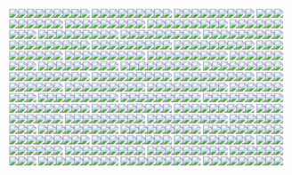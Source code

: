 ![](https://raw.githubusercontent.com/ttakuru88/ttakuru88/master/avatars/icon_blue.png)![](https://raw.githubusercontent.com/ttakuru88/ttakuru88/master/avatars/icon_gray.png)![](https://raw.githubusercontent.com/ttakuru88/ttakuru88/master/avatars/icon_light_green.png)![](https://raw.githubusercontent.com/ttakuru88/ttakuru88/master/avatars/icon_orange.png)![](https://raw.githubusercontent.com/ttakuru88/ttakuru88/master/avatars/icon_pink.png)![](https://raw.githubusercontent.com/ttakuru88/ttakuru88/master/avatars/icon_purple.png)![](https://raw.githubusercontent.com/ttakuru88/ttakuru88/master/avatars/icon_deepblue.png)![](https://raw.githubusercontent.com/ttakuru88/ttakuru88/master/avatars/icon_white.png)![](https://raw.githubusercontent.com/ttakuru88/ttakuru88/master/avatars/icon_yellow.png)
![](https://raw.githubusercontent.com/ttakuru88/ttakuru88/master/avatars/icon_blue.png)![](https://raw.githubusercontent.com/ttakuru88/ttakuru88/master/avatars/icon_gray.png)![](https://raw.githubusercontent.com/ttakuru88/ttakuru88/master/avatars/icon_light_green.png)![](https://raw.githubusercontent.com/ttakuru88/ttakuru88/master/avatars/icon_orange.png)![](https://raw.githubusercontent.com/ttakuru88/ttakuru88/master/avatars/icon_pink.png)![](https://raw.githubusercontent.com/ttakuru88/ttakuru88/master/avatars/icon_purple.png)![](https://raw.githubusercontent.com/ttakuru88/ttakuru88/master/avatars/icon_deepblue.png)![](https://raw.githubusercontent.com/ttakuru88/ttakuru88/master/avatars/icon_white.png)![](https://raw.githubusercontent.com/ttakuru88/ttakuru88/master/avatars/icon_yellow.png)
![](https://raw.githubusercontent.com/ttakuru88/ttakuru88/master/avatars/icon_blue.png)![](https://raw.githubusercontent.com/ttakuru88/ttakuru88/master/avatars/icon_gray.png)![](https://raw.githubusercontent.com/ttakuru88/ttakuru88/master/avatars/icon_light_green.png)![](https://raw.githubusercontent.com/ttakuru88/ttakuru88/master/avatars/icon_orange.png)![](https://raw.githubusercontent.com/ttakuru88/ttakuru88/master/avatars/icon_pink.png)![](https://raw.githubusercontent.com/ttakuru88/ttakuru88/master/avatars/icon_purple.png)![](https://raw.githubusercontent.com/ttakuru88/ttakuru88/master/avatars/icon_deepblue.png)![](https://raw.githubusercontent.com/ttakuru88/ttakuru88/master/avatars/icon_white.png)![](https://raw.githubusercontent.com/ttakuru88/ttakuru88/master/avatars/icon_yellow.png)
![](https://raw.githubusercontent.com/ttakuru88/ttakuru88/master/avatars/icon_blue.png)![](https://raw.githubusercontent.com/ttakuru88/ttakuru88/master/avatars/icon_gray.png)![](https://raw.githubusercontent.com/ttakuru88/ttakuru88/master/avatars/icon_light_green.png)![](https://raw.githubusercontent.com/ttakuru88/ttakuru88/master/avatars/icon_orange.png)![](https://raw.githubusercontent.com/ttakuru88/ttakuru88/master/avatars/icon_pink.png)![](https://raw.githubusercontent.com/ttakuru88/ttakuru88/master/avatars/icon_purple.png)![](https://raw.githubusercontent.com/ttakuru88/ttakuru88/master/avatars/icon_deepblue.png)![](https://raw.githubusercontent.com/ttakuru88/ttakuru88/master/avatars/icon_white.png)![](https://raw.githubusercontent.com/ttakuru88/ttakuru88/master/avatars/icon_yellow.png)
![](https://raw.githubusercontent.com/ttakuru88/ttakuru88/master/avatars/icon_blue.png)![](https://raw.githubusercontent.com/ttakuru88/ttakuru88/master/avatars/icon_gray.png)![](https://raw.githubusercontent.com/ttakuru88/ttakuru88/master/avatars/icon_light_green.png)![](https://raw.githubusercontent.com/ttakuru88/ttakuru88/master/avatars/icon_orange.png)![](https://raw.githubusercontent.com/ttakuru88/ttakuru88/master/avatars/icon_pink.png)![](https://raw.githubusercontent.com/ttakuru88/ttakuru88/master/avatars/icon_purple.png)![](https://raw.githubusercontent.com/ttakuru88/ttakuru88/master/avatars/icon_deepblue.png)![](https://raw.githubusercontent.com/ttakuru88/ttakuru88/master/avatars/icon_white.png)![](https://raw.githubusercontent.com/ttakuru88/ttakuru88/master/avatars/icon_yellow.png)
![](https://raw.githubusercontent.com/ttakuru88/ttakuru88/master/avatars/icon_blue.png)![](https://raw.githubusercontent.com/ttakuru88/ttakuru88/master/avatars/icon_gray.png)![](https://raw.githubusercontent.com/ttakuru88/ttakuru88/master/avatars/icon_light_green.png)![](https://raw.githubusercontent.com/ttakuru88/ttakuru88/master/avatars/icon_orange.png)![](https://raw.githubusercontent.com/ttakuru88/ttakuru88/master/avatars/icon_pink.png)![](https://raw.githubusercontent.com/ttakuru88/ttakuru88/master/avatars/icon_purple.png)![](https://raw.githubusercontent.com/ttakuru88/ttakuru88/master/avatars/icon_deepblue.png)![](https://raw.githubusercontent.com/ttakuru88/ttakuru88/master/avatars/icon_white.png)![](https://raw.githubusercontent.com/ttakuru88/ttakuru88/master/avatars/icon_yellow.png)
![](https://raw.githubusercontent.com/ttakuru88/ttakuru88/master/avatars/icon_blue.png)![](https://raw.githubusercontent.com/ttakuru88/ttakuru88/master/avatars/icon_gray.png)![](https://raw.githubusercontent.com/ttakuru88/ttakuru88/master/avatars/icon_light_green.png)![](https://raw.githubusercontent.com/ttakuru88/ttakuru88/master/avatars/icon_orange.png)![](https://raw.githubusercontent.com/ttakuru88/ttakuru88/master/avatars/icon_pink.png)![](https://raw.githubusercontent.com/ttakuru88/ttakuru88/master/avatars/icon_purple.png)![](https://raw.githubusercontent.com/ttakuru88/ttakuru88/master/avatars/icon_deepblue.png)![](https://raw.githubusercontent.com/ttakuru88/ttakuru88/master/avatars/icon_white.png)![](https://raw.githubusercontent.com/ttakuru88/ttakuru88/master/avatars/icon_yellow.png)
![](https://raw.githubusercontent.com/ttakuru88/ttakuru88/master/avatars/icon_blue.png)![](https://raw.githubusercontent.com/ttakuru88/ttakuru88/master/avatars/icon_gray.png)![](https://raw.githubusercontent.com/ttakuru88/ttakuru88/master/avatars/icon_light_green.png)![](https://raw.githubusercontent.com/ttakuru88/ttakuru88/master/avatars/icon_orange.png)![](https://raw.githubusercontent.com/ttakuru88/ttakuru88/master/avatars/icon_pink.png)![](https://raw.githubusercontent.com/ttakuru88/ttakuru88/master/avatars/icon_purple.png)![](https://raw.githubusercontent.com/ttakuru88/ttakuru88/master/avatars/icon_deepblue.png)![](https://raw.githubusercontent.com/ttakuru88/ttakuru88/master/avatars/icon_white.png)![](https://raw.githubusercontent.com/ttakuru88/ttakuru88/master/avatars/icon_yellow.png)
![](https://raw.githubusercontent.com/ttakuru88/ttakuru88/master/avatars/icon_blue.png)![](https://raw.githubusercontent.com/ttakuru88/ttakuru88/master/avatars/icon_gray.png)![](https://raw.githubusercontent.com/ttakuru88/ttakuru88/master/avatars/icon_light_green.png)![](https://raw.githubusercontent.com/ttakuru88/ttakuru88/master/avatars/icon_orange.png)![](https://raw.githubusercontent.com/ttakuru88/ttakuru88/master/avatars/icon_pink.png)![](https://raw.githubusercontent.com/ttakuru88/ttakuru88/master/avatars/icon_purple.png)![](https://raw.githubusercontent.com/ttakuru88/ttakuru88/master/avatars/icon_deepblue.png)![](https://raw.githubusercontent.com/ttakuru88/ttakuru88/master/avatars/icon_white.png)![](https://raw.githubusercontent.com/ttakuru88/ttakuru88/master/avatars/icon_yellow.png)
![](https://raw.githubusercontent.com/ttakuru88/ttakuru88/master/avatars/icon_blue.png)![](https://raw.githubusercontent.com/ttakuru88/ttakuru88/master/avatars/icon_gray.png)![](https://raw.githubusercontent.com/ttakuru88/ttakuru88/master/avatars/icon_light_green.png)![](https://raw.githubusercontent.com/ttakuru88/ttakuru88/master/avatars/icon_orange.png)![](https://raw.githubusercontent.com/ttakuru88/ttakuru88/master/avatars/icon_pink.png)![](https://raw.githubusercontent.com/ttakuru88/ttakuru88/master/avatars/icon_purple.png)![](https://raw.githubusercontent.com/ttakuru88/ttakuru88/master/avatars/icon_deepblue.png)![](https://raw.githubusercontent.com/ttakuru88/ttakuru88/master/avatars/icon_white.png)![](https://raw.githubusercontent.com/ttakuru88/ttakuru88/master/avatars/icon_yellow.png)
![](https://raw.githubusercontent.com/ttakuru88/ttakuru88/master/avatars/icon_blue.png)![](https://raw.githubusercontent.com/ttakuru88/ttakuru88/master/avatars/icon_gray.png)![](https://raw.githubusercontent.com/ttakuru88/ttakuru88/master/avatars/icon_light_green.png)![](https://raw.githubusercontent.com/ttakuru88/ttakuru88/master/avatars/icon_orange.png)![](https://raw.githubusercontent.com/ttakuru88/ttakuru88/master/avatars/icon_pink.png)![](https://raw.githubusercontent.com/ttakuru88/ttakuru88/master/avatars/icon_purple.png)![](https://raw.githubusercontent.com/ttakuru88/ttakuru88/master/avatars/icon_deepblue.png)![](https://raw.githubusercontent.com/ttakuru88/ttakuru88/master/avatars/icon_white.png)![](https://raw.githubusercontent.com/ttakuru88/ttakuru88/master/avatars/icon_yellow.png)
![](https://raw.githubusercontent.com/ttakuru88/ttakuru88/master/avatars/icon_blue.png)![](https://raw.githubusercontent.com/ttakuru88/ttakuru88/master/avatars/icon_gray.png)![](https://raw.githubusercontent.com/ttakuru88/ttakuru88/master/avatars/icon_light_green.png)![](https://raw.githubusercontent.com/ttakuru88/ttakuru88/master/avatars/icon_orange.png)![](https://raw.githubusercontent.com/ttakuru88/ttakuru88/master/avatars/icon_pink.png)![](https://raw.githubusercontent.com/ttakuru88/ttakuru88/master/avatars/icon_purple.png)![](https://raw.githubusercontent.com/ttakuru88/ttakuru88/master/avatars/icon_deepblue.png)![](https://raw.githubusercontent.com/ttakuru88/ttakuru88/master/avatars/icon_white.png)![](https://raw.githubusercontent.com/ttakuru88/ttakuru88/master/avatars/icon_yellow.png)
![](https://raw.githubusercontent.com/ttakuru88/ttakuru88/master/avatars/icon_blue.png)![](https://raw.githubusercontent.com/ttakuru88/ttakuru88/master/avatars/icon_gray.png)![](https://raw.githubusercontent.com/ttakuru88/ttakuru88/master/avatars/icon_light_green.png)![](https://raw.githubusercontent.com/ttakuru88/ttakuru88/master/avatars/icon_orange.png)![](https://raw.githubusercontent.com/ttakuru88/ttakuru88/master/avatars/icon_pink.png)![](https://raw.githubusercontent.com/ttakuru88/ttakuru88/master/avatars/icon_purple.png)![](https://raw.githubusercontent.com/ttakuru88/ttakuru88/master/avatars/icon_deepblue.png)![](https://raw.githubusercontent.com/ttakuru88/ttakuru88/master/avatars/icon_white.png)![](https://raw.githubusercontent.com/ttakuru88/ttakuru88/master/avatars/icon_yellow.png)
![](https://raw.githubusercontent.com/ttakuru88/ttakuru88/master/avatars/icon_blue.png)![](https://raw.githubusercontent.com/ttakuru88/ttakuru88/master/avatars/icon_gray.png)![](https://raw.githubusercontent.com/ttakuru88/ttakuru88/master/avatars/icon_light_green.png)![](https://raw.githubusercontent.com/ttakuru88/ttakuru88/master/avatars/icon_orange.png)![](https://raw.githubusercontent.com/ttakuru88/ttakuru88/master/avatars/icon_pink.png)![](https://raw.githubusercontent.com/ttakuru88/ttakuru88/master/avatars/icon_purple.png)![](https://raw.githubusercontent.com/ttakuru88/ttakuru88/master/avatars/icon_deepblue.png)![](https://raw.githubusercontent.com/ttakuru88/ttakuru88/master/avatars/icon_white.png)![](https://raw.githubusercontent.com/ttakuru88/ttakuru88/master/avatars/icon_yellow.png)
![](https://raw.githubusercontent.com/ttakuru88/ttakuru88/master/avatars/icon_blue.png)![](https://raw.githubusercontent.com/ttakuru88/ttakuru88/master/avatars/icon_gray.png)![](https://raw.githubusercontent.com/ttakuru88/ttakuru88/master/avatars/icon_light_green.png)![](https://raw.githubusercontent.com/ttakuru88/ttakuru88/master/avatars/icon_orange.png)![](https://raw.githubusercontent.com/ttakuru88/ttakuru88/master/avatars/icon_pink.png)![](https://raw.githubusercontent.com/ttakuru88/ttakuru88/master/avatars/icon_purple.png)![](https://raw.githubusercontent.com/ttakuru88/ttakuru88/master/avatars/icon_deepblue.png)![](https://raw.githubusercontent.com/ttakuru88/ttakuru88/master/avatars/icon_white.png)![](https://raw.githubusercontent.com/ttakuru88/ttakuru88/master/avatars/icon_yellow.png)
![](https://raw.githubusercontent.com/ttakuru88/ttakuru88/master/avatars/icon_blue.png)![](https://raw.githubusercontent.com/ttakuru88/ttakuru88/master/avatars/icon_gray.png)![](https://raw.githubusercontent.com/ttakuru88/ttakuru88/master/avatars/icon_light_green.png)![](https://raw.githubusercontent.com/ttakuru88/ttakuru88/master/avatars/icon_orange.png)![](https://raw.githubusercontent.com/ttakuru88/ttakuru88/master/avatars/icon_pink.png)![](https://raw.githubusercontent.com/ttakuru88/ttakuru88/master/avatars/icon_purple.png)![](https://raw.githubusercontent.com/ttakuru88/ttakuru88/master/avatars/icon_deepblue.png)![](https://raw.githubusercontent.com/ttakuru88/ttakuru88/master/avatars/icon_white.png)![](https://raw.githubusercontent.com/ttakuru88/ttakuru88/master/avatars/icon_yellow.png)
![](https://raw.githubusercontent.com/ttakuru88/ttakuru88/master/avatars/icon_blue.png)![](https://raw.githubusercontent.com/ttakuru88/ttakuru88/master/avatars/icon_gray.png)![](https://raw.githubusercontent.com/ttakuru88/ttakuru88/master/avatars/icon_light_green.png)![](https://raw.githubusercontent.com/ttakuru88/ttakuru88/master/avatars/icon_orange.png)![](https://raw.githubusercontent.com/ttakuru88/ttakuru88/master/avatars/icon_pink.png)![](https://raw.githubusercontent.com/ttakuru88/ttakuru88/master/avatars/icon_purple.png)![](https://raw.githubusercontent.com/ttakuru88/ttakuru88/master/avatars/icon_deepblue.png)![](https://raw.githubusercontent.com/ttakuru88/ttakuru88/master/avatars/icon_white.png)![](https://raw.githubusercontent.com/ttakuru88/ttakuru88/master/avatars/icon_yellow.png)
![](https://raw.githubusercontent.com/ttakuru88/ttakuru88/master/avatars/icon_blue.png)![](https://raw.githubusercontent.com/ttakuru88/ttakuru88/master/avatars/icon_gray.png)![](https://raw.githubusercontent.com/ttakuru88/ttakuru88/master/avatars/icon_light_green.png)![](https://raw.githubusercontent.com/ttakuru88/ttakuru88/master/avatars/icon_orange.png)![](https://raw.githubusercontent.com/ttakuru88/ttakuru88/master/avatars/icon_pink.png)![](https://raw.githubusercontent.com/ttakuru88/ttakuru88/master/avatars/icon_purple.png)![](https://raw.githubusercontent.com/ttakuru88/ttakuru88/master/avatars/icon_deepblue.png)![](https://raw.githubusercontent.com/ttakuru88/ttakuru88/master/avatars/icon_white.png)![](https://raw.githubusercontent.com/ttakuru88/ttakuru88/master/avatars/icon_yellow.png)
![](https://raw.githubusercontent.com/ttakuru88/ttakuru88/master/avatars/icon_blue.png)![](https://raw.githubusercontent.com/ttakuru88/ttakuru88/master/avatars/icon_gray.png)![](https://raw.githubusercontent.com/ttakuru88/ttakuru88/master/avatars/icon_light_green.png)![](https://raw.githubusercontent.com/ttakuru88/ttakuru88/master/avatars/icon_orange.png)![](https://raw.githubusercontent.com/ttakuru88/ttakuru88/master/avatars/icon_pink.png)![](https://raw.githubusercontent.com/ttakuru88/ttakuru88/master/avatars/icon_purple.png)![](https://raw.githubusercontent.com/ttakuru88/ttakuru88/master/avatars/icon_deepblue.png)![](https://raw.githubusercontent.com/ttakuru88/ttakuru88/master/avatars/icon_white.png)![](https://raw.githubusercontent.com/ttakuru88/ttakuru88/master/avatars/icon_yellow.png)
![](https://raw.githubusercontent.com/ttakuru88/ttakuru88/master/avatars/icon_blue.png)![](https://raw.githubusercontent.com/ttakuru88/ttakuru88/master/avatars/icon_gray.png)![](https://raw.githubusercontent.com/ttakuru88/ttakuru88/master/avatars/icon_light_green.png)![](https://raw.githubusercontent.com/ttakuru88/ttakuru88/master/avatars/icon_orange.png)![](https://raw.githubusercontent.com/ttakuru88/ttakuru88/master/avatars/icon_pink.png)![](https://raw.githubusercontent.com/ttakuru88/ttakuru88/master/avatars/icon_purple.png)![](https://raw.githubusercontent.com/ttakuru88/ttakuru88/master/avatars/icon_deepblue.png)![](https://raw.githubusercontent.com/ttakuru88/ttakuru88/master/avatars/icon_white.png)![](https://raw.githubusercontent.com/ttakuru88/ttakuru88/master/avatars/icon_yellow.png)
![](https://raw.githubusercontent.com/ttakuru88/ttakuru88/master/avatars/icon_blue.png)![](https://raw.githubusercontent.com/ttakuru88/ttakuru88/master/avatars/icon_gray.png)![](https://raw.githubusercontent.com/ttakuru88/ttakuru88/master/avatars/icon_light_green.png)![](https://raw.githubusercontent.com/ttakuru88/ttakuru88/master/avatars/icon_orange.png)![](https://raw.githubusercontent.com/ttakuru88/ttakuru88/master/avatars/icon_pink.png)![](https://raw.githubusercontent.com/ttakuru88/ttakuru88/master/avatars/icon_purple.png)![](https://raw.githubusercontent.com/ttakuru88/ttakuru88/master/avatars/icon_deepblue.png)![](https://raw.githubusercontent.com/ttakuru88/ttakuru88/master/avatars/icon_white.png)![](https://raw.githubusercontent.com/ttakuru88/ttakuru88/master/avatars/icon_yellow.png)
![](https://raw.githubusercontent.com/ttakuru88/ttakuru88/master/avatars/icon_blue.png)![](https://raw.githubusercontent.com/ttakuru88/ttakuru88/master/avatars/icon_gray.png)![](https://raw.githubusercontent.com/ttakuru88/ttakuru88/master/avatars/icon_light_green.png)![](https://raw.githubusercontent.com/ttakuru88/ttakuru88/master/avatars/icon_orange.png)![](https://raw.githubusercontent.com/ttakuru88/ttakuru88/master/avatars/icon_pink.png)![](https://raw.githubusercontent.com/ttakuru88/ttakuru88/master/avatars/icon_purple.png)![](https://raw.githubusercontent.com/ttakuru88/ttakuru88/master/avatars/icon_deepblue.png)![](https://raw.githubusercontent.com/ttakuru88/ttakuru88/master/avatars/icon_white.png)![](https://raw.githubusercontent.com/ttakuru88/ttakuru88/master/avatars/icon_yellow.png)
![](https://raw.githubusercontent.com/ttakuru88/ttakuru88/master/avatars/icon_blue.png)![](https://raw.githubusercontent.com/ttakuru88/ttakuru88/master/avatars/icon_gray.png)![](https://raw.githubusercontent.com/ttakuru88/ttakuru88/master/avatars/icon_light_green.png)![](https://raw.githubusercontent.com/ttakuru88/ttakuru88/master/avatars/icon_orange.png)![](https://raw.githubusercontent.com/ttakuru88/ttakuru88/master/avatars/icon_pink.png)![](https://raw.githubusercontent.com/ttakuru88/ttakuru88/master/avatars/icon_purple.png)![](https://raw.githubusercontent.com/ttakuru88/ttakuru88/master/avatars/icon_deepblue.png)![](https://raw.githubusercontent.com/ttakuru88/ttakuru88/master/avatars/icon_white.png)![](https://raw.githubusercontent.com/ttakuru88/ttakuru88/master/avatars/icon_yellow.png)
![](https://raw.githubusercontent.com/ttakuru88/ttakuru88/master/avatars/icon_blue.png)![](https://raw.githubusercontent.com/ttakuru88/ttakuru88/master/avatars/icon_gray.png)![](https://raw.githubusercontent.com/ttakuru88/ttakuru88/master/avatars/icon_light_green.png)![](https://raw.githubusercontent.com/ttakuru88/ttakuru88/master/avatars/icon_orange.png)![](https://raw.githubusercontent.com/ttakuru88/ttakuru88/master/avatars/icon_pink.png)![](https://raw.githubusercontent.com/ttakuru88/ttakuru88/master/avatars/icon_purple.png)![](https://raw.githubusercontent.com/ttakuru88/ttakuru88/master/avatars/icon_deepblue.png)![](https://raw.githubusercontent.com/ttakuru88/ttakuru88/master/avatars/icon_white.png)![](https://raw.githubusercontent.com/ttakuru88/ttakuru88/master/avatars/icon_yellow.png)
![](https://raw.githubusercontent.com/ttakuru88/ttakuru88/master/avatars/icon_blue.png)![](https://raw.githubusercontent.com/ttakuru88/ttakuru88/master/avatars/icon_gray.png)![](https://raw.githubusercontent.com/ttakuru88/ttakuru88/master/avatars/icon_light_green.png)![](https://raw.githubusercontent.com/ttakuru88/ttakuru88/master/avatars/icon_orange.png)![](https://raw.githubusercontent.com/ttakuru88/ttakuru88/master/avatars/icon_pink.png)![](https://raw.githubusercontent.com/ttakuru88/ttakuru88/master/avatars/icon_purple.png)![](https://raw.githubusercontent.com/ttakuru88/ttakuru88/master/avatars/icon_deepblue.png)![](https://raw.githubusercontent.com/ttakuru88/ttakuru88/master/avatars/icon_white.png)![](https://raw.githubusercontent.com/ttakuru88/ttakuru88/master/avatars/icon_yellow.png)
![](https://raw.githubusercontent.com/ttakuru88/ttakuru88/master/avatars/icon_blue.png)![](https://raw.githubusercontent.com/ttakuru88/ttakuru88/master/avatars/icon_gray.png)![](https://raw.githubusercontent.com/ttakuru88/ttakuru88/master/avatars/icon_light_green.png)![](https://raw.githubusercontent.com/ttakuru88/ttakuru88/master/avatars/icon_orange.png)![](https://raw.githubusercontent.com/ttakuru88/ttakuru88/master/avatars/icon_pink.png)![](https://raw.githubusercontent.com/ttakuru88/ttakuru88/master/avatars/icon_purple.png)![](https://raw.githubusercontent.com/ttakuru88/ttakuru88/master/avatars/icon_deepblue.png)![](https://raw.githubusercontent.com/ttakuru88/ttakuru88/master/avatars/icon_white.png)![](https://raw.githubusercontent.com/ttakuru88/ttakuru88/master/avatars/icon_yellow.png)
![](https://raw.githubusercontent.com/ttakuru88/ttakuru88/master/avatars/icon_blue.png)![](https://raw.githubusercontent.com/ttakuru88/ttakuru88/master/avatars/icon_gray.png)![](https://raw.githubusercontent.com/ttakuru88/ttakuru88/master/avatars/icon_light_green.png)![](https://raw.githubusercontent.com/ttakuru88/ttakuru88/master/avatars/icon_orange.png)![](https://raw.githubusercontent.com/ttakuru88/ttakuru88/master/avatars/icon_pink.png)![](https://raw.githubusercontent.com/ttakuru88/ttakuru88/master/avatars/icon_purple.png)![](https://raw.githubusercontent.com/ttakuru88/ttakuru88/master/avatars/icon_deepblue.png)![](https://raw.githubusercontent.com/ttakuru88/ttakuru88/master/avatars/icon_white.png)![](https://raw.githubusercontent.com/ttakuru88/ttakuru88/master/avatars/icon_yellow.png)
![](https://raw.githubusercontent.com/ttakuru88/ttakuru88/master/avatars/icon_blue.png)![](https://raw.githubusercontent.com/ttakuru88/ttakuru88/master/avatars/icon_gray.png)![](https://raw.githubusercontent.com/ttakuru88/ttakuru88/master/avatars/icon_light_green.png)![](https://raw.githubusercontent.com/ttakuru88/ttakuru88/master/avatars/icon_orange.png)![](https://raw.githubusercontent.com/ttakuru88/ttakuru88/master/avatars/icon_pink.png)![](https://raw.githubusercontent.com/ttakuru88/ttakuru88/master/avatars/icon_purple.png)![](https://raw.githubusercontent.com/ttakuru88/ttakuru88/master/avatars/icon_deepblue.png)![](https://raw.githubusercontent.com/ttakuru88/ttakuru88/master/avatars/icon_white.png)![](https://raw.githubusercontent.com/ttakuru88/ttakuru88/master/avatars/icon_yellow.png)
![](https://raw.githubusercontent.com/ttakuru88/ttakuru88/master/avatars/icon_blue.png)![](https://raw.githubusercontent.com/ttakuru88/ttakuru88/master/avatars/icon_gray.png)![](https://raw.githubusercontent.com/ttakuru88/ttakuru88/master/avatars/icon_light_green.png)![](https://raw.githubusercontent.com/ttakuru88/ttakuru88/master/avatars/icon_orange.png)![](https://raw.githubusercontent.com/ttakuru88/ttakuru88/master/avatars/icon_pink.png)![](https://raw.githubusercontent.com/ttakuru88/ttakuru88/master/avatars/icon_purple.png)![](https://raw.githubusercontent.com/ttakuru88/ttakuru88/master/avatars/icon_deepblue.png)![](https://raw.githubusercontent.com/ttakuru88/ttakuru88/master/avatars/icon_white.png)![](https://raw.githubusercontent.com/ttakuru88/ttakuru88/master/avatars/icon_yellow.png)
![](https://raw.githubusercontent.com/ttakuru88/ttakuru88/master/avatars/icon_blue.png)![](https://raw.githubusercontent.com/ttakuru88/ttakuru88/master/avatars/icon_gray.png)![](https://raw.githubusercontent.com/ttakuru88/ttakuru88/master/avatars/icon_light_green.png)![](https://raw.githubusercontent.com/ttakuru88/ttakuru88/master/avatars/icon_orange.png)![](https://raw.githubusercontent.com/ttakuru88/ttakuru88/master/avatars/icon_pink.png)![](https://raw.githubusercontent.com/ttakuru88/ttakuru88/master/avatars/icon_purple.png)![](https://raw.githubusercontent.com/ttakuru88/ttakuru88/master/avatars/icon_deepblue.png)![](https://raw.githubusercontent.com/ttakuru88/ttakuru88/master/avatars/icon_white.png)![](https://raw.githubusercontent.com/ttakuru88/ttakuru88/master/avatars/icon_yellow.png)
![](https://raw.githubusercontent.com/ttakuru88/ttakuru88/master/avatars/icon_blue.png)![](https://raw.githubusercontent.com/ttakuru88/ttakuru88/master/avatars/icon_gray.png)![](https://raw.githubusercontent.com/ttakuru88/ttakuru88/master/avatars/icon_light_green.png)![](https://raw.githubusercontent.com/ttakuru88/ttakuru88/master/avatars/icon_orange.png)![](https://raw.githubusercontent.com/ttakuru88/ttakuru88/master/avatars/icon_pink.png)![](https://raw.githubusercontent.com/ttakuru88/ttakuru88/master/avatars/icon_purple.png)![](https://raw.githubusercontent.com/ttakuru88/ttakuru88/master/avatars/icon_deepblue.png)![](https://raw.githubusercontent.com/ttakuru88/ttakuru88/master/avatars/icon_white.png)![](https://raw.githubusercontent.com/ttakuru88/ttakuru88/master/avatars/icon_yellow.png)
![](https://raw.githubusercontent.com/ttakuru88/ttakuru88/master/avatars/icon_blue.png)![](https://raw.githubusercontent.com/ttakuru88/ttakuru88/master/avatars/icon_gray.png)![](https://raw.githubusercontent.com/ttakuru88/ttakuru88/master/avatars/icon_light_green.png)![](https://raw.githubusercontent.com/ttakuru88/ttakuru88/master/avatars/icon_orange.png)![](https://raw.githubusercontent.com/ttakuru88/ttakuru88/master/avatars/icon_pink.png)![](https://raw.githubusercontent.com/ttakuru88/ttakuru88/master/avatars/icon_purple.png)![](https://raw.githubusercontent.com/ttakuru88/ttakuru88/master/avatars/icon_deepblue.png)![](https://raw.githubusercontent.com/ttakuru88/ttakuru88/master/avatars/icon_white.png)![](https://raw.githubusercontent.com/ttakuru88/ttakuru88/master/avatars/icon_yellow.png)
![](https://raw.githubusercontent.com/ttakuru88/ttakuru88/master/avatars/icon_blue.png)![](https://raw.githubusercontent.com/ttakuru88/ttakuru88/master/avatars/icon_gray.png)![](https://raw.githubusercontent.com/ttakuru88/ttakuru88/master/avatars/icon_light_green.png)![](https://raw.githubusercontent.com/ttakuru88/ttakuru88/master/avatars/icon_orange.png)![](https://raw.githubusercontent.com/ttakuru88/ttakuru88/master/avatars/icon_pink.png)![](https://raw.githubusercontent.com/ttakuru88/ttakuru88/master/avatars/icon_purple.png)![](https://raw.githubusercontent.com/ttakuru88/ttakuru88/master/avatars/icon_deepblue.png)![](https://raw.githubusercontent.com/ttakuru88/ttakuru88/master/avatars/icon_white.png)![](https://raw.githubusercontent.com/ttakuru88/ttakuru88/master/avatars/icon_yellow.png)
![](https://raw.githubusercontent.com/ttakuru88/ttakuru88/master/avatars/icon_blue.png)![](https://raw.githubusercontent.com/ttakuru88/ttakuru88/master/avatars/icon_gray.png)![](https://raw.githubusercontent.com/ttakuru88/ttakuru88/master/avatars/icon_light_green.png)![](https://raw.githubusercontent.com/ttakuru88/ttakuru88/master/avatars/icon_orange.png)![](https://raw.githubusercontent.com/ttakuru88/ttakuru88/master/avatars/icon_pink.png)![](https://raw.githubusercontent.com/ttakuru88/ttakuru88/master/avatars/icon_purple.png)![](https://raw.githubusercontent.com/ttakuru88/ttakuru88/master/avatars/icon_deepblue.png)![](https://raw.githubusercontent.com/ttakuru88/ttakuru88/master/avatars/icon_white.png)![](https://raw.githubusercontent.com/ttakuru88/ttakuru88/master/avatars/icon_yellow.png)
![](https://raw.githubusercontent.com/ttakuru88/ttakuru88/master/avatars/icon_blue.png)![](https://raw.githubusercontent.com/ttakuru88/ttakuru88/master/avatars/icon_gray.png)![](https://raw.githubusercontent.com/ttakuru88/ttakuru88/master/avatars/icon_light_green.png)![](https://raw.githubusercontent.com/ttakuru88/ttakuru88/master/avatars/icon_orange.png)![](https://raw.githubusercontent.com/ttakuru88/ttakuru88/master/avatars/icon_pink.png)![](https://raw.githubusercontent.com/ttakuru88/ttakuru88/master/avatars/icon_purple.png)![](https://raw.githubusercontent.com/ttakuru88/ttakuru88/master/avatars/icon_deepblue.png)![](https://raw.githubusercontent.com/ttakuru88/ttakuru88/master/avatars/icon_white.png)![](https://raw.githubusercontent.com/ttakuru88/ttakuru88/master/avatars/icon_yellow.png)
![](https://raw.githubusercontent.com/ttakuru88/ttakuru88/master/avatars/icon_blue.png)![](https://raw.githubusercontent.com/ttakuru88/ttakuru88/master/avatars/icon_gray.png)![](https://raw.githubusercontent.com/ttakuru88/ttakuru88/master/avatars/icon_light_green.png)![](https://raw.githubusercontent.com/ttakuru88/ttakuru88/master/avatars/icon_orange.png)![](https://raw.githubusercontent.com/ttakuru88/ttakuru88/master/avatars/icon_pink.png)![](https://raw.githubusercontent.com/ttakuru88/ttakuru88/master/avatars/icon_purple.png)![](https://raw.githubusercontent.com/ttakuru88/ttakuru88/master/avatars/icon_deepblue.png)![](https://raw.githubusercontent.com/ttakuru88/ttakuru88/master/avatars/icon_white.png)![](https://raw.githubusercontent.com/ttakuru88/ttakuru88/master/avatars/icon_yellow.png)
![](https://raw.githubusercontent.com/ttakuru88/ttakuru88/master/avatars/icon_blue.png)![](https://raw.githubusercontent.com/ttakuru88/ttakuru88/master/avatars/icon_gray.png)![](https://raw.githubusercontent.com/ttakuru88/ttakuru88/master/avatars/icon_light_green.png)![](https://raw.githubusercontent.com/ttakuru88/ttakuru88/master/avatars/icon_orange.png)![](https://raw.githubusercontent.com/ttakuru88/ttakuru88/master/avatars/icon_pink.png)![](https://raw.githubusercontent.com/ttakuru88/ttakuru88/master/avatars/icon_purple.png)![](https://raw.githubusercontent.com/ttakuru88/ttakuru88/master/avatars/icon_deepblue.png)![](https://raw.githubusercontent.com/ttakuru88/ttakuru88/master/avatars/icon_white.png)![](https://raw.githubusercontent.com/ttakuru88/ttakuru88/master/avatars/icon_yellow.png)
![](https://raw.githubusercontent.com/ttakuru88/ttakuru88/master/avatars/icon_blue.png)![](https://raw.githubusercontent.com/ttakuru88/ttakuru88/master/avatars/icon_gray.png)![](https://raw.githubusercontent.com/ttakuru88/ttakuru88/master/avatars/icon_light_green.png)![](https://raw.githubusercontent.com/ttakuru88/ttakuru88/master/avatars/icon_orange.png)![](https://raw.githubusercontent.com/ttakuru88/ttakuru88/master/avatars/icon_pink.png)![](https://raw.githubusercontent.com/ttakuru88/ttakuru88/master/avatars/icon_purple.png)![](https://raw.githubusercontent.com/ttakuru88/ttakuru88/master/avatars/icon_deepblue.png)![](https://raw.githubusercontent.com/ttakuru88/ttakuru88/master/avatars/icon_white.png)![](https://raw.githubusercontent.com/ttakuru88/ttakuru88/master/avatars/icon_yellow.png)
![](https://raw.githubusercontent.com/ttakuru88/ttakuru88/master/avatars/icon_blue.png)![](https://raw.githubusercontent.com/ttakuru88/ttakuru88/master/avatars/icon_gray.png)![](https://raw.githubusercontent.com/ttakuru88/ttakuru88/master/avatars/icon_light_green.png)![](https://raw.githubusercontent.com/ttakuru88/ttakuru88/master/avatars/icon_orange.png)![](https://raw.githubusercontent.com/ttakuru88/ttakuru88/master/avatars/icon_pink.png)![](https://raw.githubusercontent.com/ttakuru88/ttakuru88/master/avatars/icon_purple.png)![](https://raw.githubusercontent.com/ttakuru88/ttakuru88/master/avatars/icon_deepblue.png)![](https://raw.githubusercontent.com/ttakuru88/ttakuru88/master/avatars/icon_white.png)![](https://raw.githubusercontent.com/ttakuru88/ttakuru88/master/avatars/icon_yellow.png)
![](https://raw.githubusercontent.com/ttakuru88/ttakuru88/master/avatars/icon_blue.png)![](https://raw.githubusercontent.com/ttakuru88/ttakuru88/master/avatars/icon_gray.png)![](https://raw.githubusercontent.com/ttakuru88/ttakuru88/master/avatars/icon_light_green.png)![](https://raw.githubusercontent.com/ttakuru88/ttakuru88/master/avatars/icon_orange.png)![](https://raw.githubusercontent.com/ttakuru88/ttakuru88/master/avatars/icon_pink.png)![](https://raw.githubusercontent.com/ttakuru88/ttakuru88/master/avatars/icon_purple.png)![](https://raw.githubusercontent.com/ttakuru88/ttakuru88/master/avatars/icon_deepblue.png)![](https://raw.githubusercontent.com/ttakuru88/ttakuru88/master/avatars/icon_white.png)![](https://raw.githubusercontent.com/ttakuru88/ttakuru88/master/avatars/icon_yellow.png)
![](https://raw.githubusercontent.com/ttakuru88/ttakuru88/master/avatars/icon_blue.png)![](https://raw.githubusercontent.com/ttakuru88/ttakuru88/master/avatars/icon_gray.png)![](https://raw.githubusercontent.com/ttakuru88/ttakuru88/master/avatars/icon_light_green.png)![](https://raw.githubusercontent.com/ttakuru88/ttakuru88/master/avatars/icon_orange.png)![](https://raw.githubusercontent.com/ttakuru88/ttakuru88/master/avatars/icon_pink.png)![](https://raw.githubusercontent.com/ttakuru88/ttakuru88/master/avatars/icon_purple.png)![](https://raw.githubusercontent.com/ttakuru88/ttakuru88/master/avatars/icon_deepblue.png)![](https://raw.githubusercontent.com/ttakuru88/ttakuru88/master/avatars/icon_white.png)![](https://raw.githubusercontent.com/ttakuru88/ttakuru88/master/avatars/icon_yellow.png)
![](https://raw.githubusercontent.com/ttakuru88/ttakuru88/master/avatars/icon_blue.png)![](https://raw.githubusercontent.com/ttakuru88/ttakuru88/master/avatars/icon_gray.png)![](https://raw.githubusercontent.com/ttakuru88/ttakuru88/master/avatars/icon_light_green.png)![](https://raw.githubusercontent.com/ttakuru88/ttakuru88/master/avatars/icon_orange.png)![](https://raw.githubusercontent.com/ttakuru88/ttakuru88/master/avatars/icon_pink.png)![](https://raw.githubusercontent.com/ttakuru88/ttakuru88/master/avatars/icon_purple.png)![](https://raw.githubusercontent.com/ttakuru88/ttakuru88/master/avatars/icon_deepblue.png)![](https://raw.githubusercontent.com/ttakuru88/ttakuru88/master/avatars/icon_white.png)![](https://raw.githubusercontent.com/ttakuru88/ttakuru88/master/avatars/icon_yellow.png)
![](https://raw.githubusercontent.com/ttakuru88/ttakuru88/master/avatars/icon_blue.png)![](https://raw.githubusercontent.com/ttakuru88/ttakuru88/master/avatars/icon_gray.png)![](https://raw.githubusercontent.com/ttakuru88/ttakuru88/master/avatars/icon_light_green.png)![](https://raw.githubusercontent.com/ttakuru88/ttakuru88/master/avatars/icon_orange.png)![](https://raw.githubusercontent.com/ttakuru88/ttakuru88/master/avatars/icon_pink.png)![](https://raw.githubusercontent.com/ttakuru88/ttakuru88/master/avatars/icon_purple.png)![](https://raw.githubusercontent.com/ttakuru88/ttakuru88/master/avatars/icon_deepblue.png)![](https://raw.githubusercontent.com/ttakuru88/ttakuru88/master/avatars/icon_white.png)![](https://raw.githubusercontent.com/ttakuru88/ttakuru88/master/avatars/icon_yellow.png)
![](https://raw.githubusercontent.com/ttakuru88/ttakuru88/master/avatars/icon_blue.png)![](https://raw.githubusercontent.com/ttakuru88/ttakuru88/master/avatars/icon_gray.png)![](https://raw.githubusercontent.com/ttakuru88/ttakuru88/master/avatars/icon_light_green.png)![](https://raw.githubusercontent.com/ttakuru88/ttakuru88/master/avatars/icon_orange.png)![](https://raw.githubusercontent.com/ttakuru88/ttakuru88/master/avatars/icon_pink.png)![](https://raw.githubusercontent.com/ttakuru88/ttakuru88/master/avatars/icon_purple.png)![](https://raw.githubusercontent.com/ttakuru88/ttakuru88/master/avatars/icon_deepblue.png)![](https://raw.githubusercontent.com/ttakuru88/ttakuru88/master/avatars/icon_white.png)![](https://raw.githubusercontent.com/ttakuru88/ttakuru88/master/avatars/icon_yellow.png)
![](https://raw.githubusercontent.com/ttakuru88/ttakuru88/master/avatars/icon_blue.png)![](https://raw.githubusercontent.com/ttakuru88/ttakuru88/master/avatars/icon_gray.png)![](https://raw.githubusercontent.com/ttakuru88/ttakuru88/master/avatars/icon_light_green.png)![](https://raw.githubusercontent.com/ttakuru88/ttakuru88/master/avatars/icon_orange.png)![](https://raw.githubusercontent.com/ttakuru88/ttakuru88/master/avatars/icon_pink.png)![](https://raw.githubusercontent.com/ttakuru88/ttakuru88/master/avatars/icon_purple.png)![](https://raw.githubusercontent.com/ttakuru88/ttakuru88/master/avatars/icon_deepblue.png)![](https://raw.githubusercontent.com/ttakuru88/ttakuru88/master/avatars/icon_white.png)![](https://raw.githubusercontent.com/ttakuru88/ttakuru88/master/avatars/icon_yellow.png)
![](https://raw.githubusercontent.com/ttakuru88/ttakuru88/master/avatars/icon_blue.png)![](https://raw.githubusercontent.com/ttakuru88/ttakuru88/master/avatars/icon_gray.png)![](https://raw.githubusercontent.com/ttakuru88/ttakuru88/master/avatars/icon_light_green.png)![](https://raw.githubusercontent.com/ttakuru88/ttakuru88/master/avatars/icon_orange.png)![](https://raw.githubusercontent.com/ttakuru88/ttakuru88/master/avatars/icon_pink.png)![](https://raw.githubusercontent.com/ttakuru88/ttakuru88/master/avatars/icon_purple.png)![](https://raw.githubusercontent.com/ttakuru88/ttakuru88/master/avatars/icon_deepblue.png)![](https://raw.githubusercontent.com/ttakuru88/ttakuru88/master/avatars/icon_white.png)![](https://raw.githubusercontent.com/ttakuru88/ttakuru88/master/avatars/icon_yellow.png)
![](https://raw.githubusercontent.com/ttakuru88/ttakuru88/master/avatars/icon_blue.png)![](https://raw.githubusercontent.com/ttakuru88/ttakuru88/master/avatars/icon_gray.png)![](https://raw.githubusercontent.com/ttakuru88/ttakuru88/master/avatars/icon_light_green.png)![](https://raw.githubusercontent.com/ttakuru88/ttakuru88/master/avatars/icon_orange.png)![](https://raw.githubusercontent.com/ttakuru88/ttakuru88/master/avatars/icon_pink.png)![](https://raw.githubusercontent.com/ttakuru88/ttakuru88/master/avatars/icon_purple.png)![](https://raw.githubusercontent.com/ttakuru88/ttakuru88/master/avatars/icon_deepblue.png)![](https://raw.githubusercontent.com/ttakuru88/ttakuru88/master/avatars/icon_white.png)![](https://raw.githubusercontent.com/ttakuru88/ttakuru88/master/avatars/icon_yellow.png)
![](https://raw.githubusercontent.com/ttakuru88/ttakuru88/master/avatars/icon_blue.png)![](https://raw.githubusercontent.com/ttakuru88/ttakuru88/master/avatars/icon_gray.png)![](https://raw.githubusercontent.com/ttakuru88/ttakuru88/master/avatars/icon_light_green.png)![](https://raw.githubusercontent.com/ttakuru88/ttakuru88/master/avatars/icon_orange.png)![](https://raw.githubusercontent.com/ttakuru88/ttakuru88/master/avatars/icon_pink.png)![](https://raw.githubusercontent.com/ttakuru88/ttakuru88/master/avatars/icon_purple.png)![](https://raw.githubusercontent.com/ttakuru88/ttakuru88/master/avatars/icon_deepblue.png)![](https://raw.githubusercontent.com/ttakuru88/ttakuru88/master/avatars/icon_white.png)![](https://raw.githubusercontent.com/ttakuru88/ttakuru88/master/avatars/icon_yellow.png)
![](https://raw.githubusercontent.com/ttakuru88/ttakuru88/master/avatars/icon_blue.png)![](https://raw.githubusercontent.com/ttakuru88/ttakuru88/master/avatars/icon_gray.png)![](https://raw.githubusercontent.com/ttakuru88/ttakuru88/master/avatars/icon_light_green.png)![](https://raw.githubusercontent.com/ttakuru88/ttakuru88/master/avatars/icon_orange.png)![](https://raw.githubusercontent.com/ttakuru88/ttakuru88/master/avatars/icon_pink.png)![](https://raw.githubusercontent.com/ttakuru88/ttakuru88/master/avatars/icon_purple.png)![](https://raw.githubusercontent.com/ttakuru88/ttakuru88/master/avatars/icon_deepblue.png)![](https://raw.githubusercontent.com/ttakuru88/ttakuru88/master/avatars/icon_white.png)![](https://raw.githubusercontent.com/ttakuru88/ttakuru88/master/avatars/icon_yellow.png)
![](https://raw.githubusercontent.com/ttakuru88/ttakuru88/master/avatars/icon_blue.png)![](https://raw.githubusercontent.com/ttakuru88/ttakuru88/master/avatars/icon_gray.png)![](https://raw.githubusercontent.com/ttakuru88/ttakuru88/master/avatars/icon_light_green.png)![](https://raw.githubusercontent.com/ttakuru88/ttakuru88/master/avatars/icon_orange.png)![](https://raw.githubusercontent.com/ttakuru88/ttakuru88/master/avatars/icon_pink.png)![](https://raw.githubusercontent.com/ttakuru88/ttakuru88/master/avatars/icon_purple.png)![](https://raw.githubusercontent.com/ttakuru88/ttakuru88/master/avatars/icon_deepblue.png)![](https://raw.githubusercontent.com/ttakuru88/ttakuru88/master/avatars/icon_white.png)![](https://raw.githubusercontent.com/ttakuru88/ttakuru88/master/avatars/icon_yellow.png)
